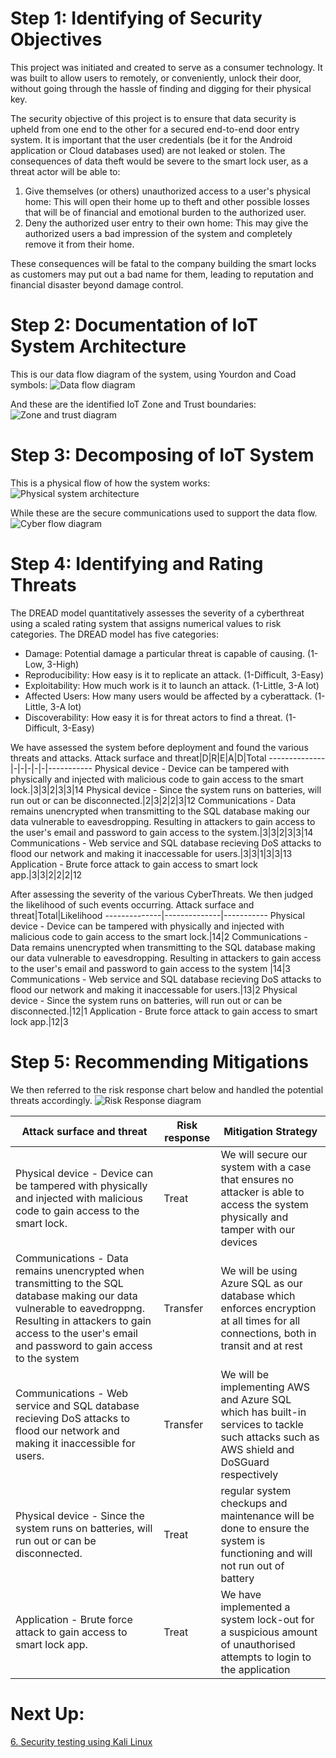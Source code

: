 # Step 1: Identifying of Security Objectives
This project was initiated and created  to serve as a consumer technology. It was built to 
allow users to remotely, or conveniently, unlock their door, without going through the hassle of finding
and digging for their physical key. </br>

The security objective of this project is to ensure that data security is upheld from one end to the other for
a secured end-to-end door entry system. It is important that the user credentials (be it for the Android application or Cloud databases
used) are not leaked or stolen. The consequences of data theft would be severe to the smart lock user, as a threat actor will be able to:

1. Give themselves (or others) unauthorized access to a user's physical home: This will open their home up to theft and other possible losses that
will be of financial and emotional burden to the authorized user.
2. Deny the authorized user entry to their own home: This may give the authorized users a bad impression of the system and completely remove it from their home.

These consequences will be fatal to the company building the smart locks as customers may put out a bad name for them, leading to reputation and financial disaster
beyond damage control.

# Step 2: Documentation of IoT System Architecture
This is our data flow diagram of the system, using Yourdon and Coad symbols:
![Data flow diagram](Img/DFD_DataFlow.jpg)

And these are the identified IoT Zone and Trust boundaries:
![Zone and trust diagram](Img/DFD_Zones.JPG)

# Step 3: Decomposing of IoT System
This is a physical flow of how the system works:
![Physical system architecture](Img/DFD_systemPhysicalDFD.jpeg) 

While these are the secure communications used to support the data flow.
![Cyber flow diagram](Img/DFD_systemCyberDFD.jpeg)

# Step 4: Identifying and Rating Threats

The DREAD model quantitatively assesses the severity of a cyberthreat using a scaled rating system that assigns numerical values to risk categories.
 The DREAD model has five categories:
- Damage: Potential damage a particular threat is capable of causing. (1-Low, 3-High)
- Reproducibility: How easy is it to replicate an attack. (1-Difficult, 3-Easy)
- Exploitability: How much work is it to launch an attack. (1-Little, 3-A lot)
- Affected Users: How many users would be affected by a cyberattack. (1-Little, 3-A lot)
- Discoverability: How easy it is for threat actors to find a threat. (1-Difficult, 3-Easy)

We have assessed the system before deployment and found the various threats and attacks.
Attack surface and threat|D|R|E|A|D|Total
--------------|-|-|-|-|-|-----------
Physical device - Device can be tampered with physically and injected with malicious code to gain access to the smart lock.|3|3|2|3|3|14
Physical device - Since the system runs on batteries, will run out or can be disconnected.|2|3|2|2|3|12 
Communications - Data remains unencrypted when transmitting to the SQL database making our data vulnerable to eavesdropping. Resulting in attackers to gain access to the user's email and password to gain access to the system.|3|3|2|3|3|14
Communications - Web service and SQL database recieving DoS attacks to flood our network and making it inaccessable for users.|3|3|1|3|3|13
Application - Brute force attack to gain access to smart lock app.|3|3|2|2|2|12


After assessing the severity of the various CyberThreats. We then judged the likelihood of such events occurring.
Attack surface and threat|Total|Likelihood
--------------|--------------|-----------
Physical device - Device can be tampered with physically and injected with malicious code to gain access to the smart lock.|14|2
Communications - Data remains unencrypted when transmitting to the SQL database making our data vulnerable to eavesdropping. Resulting in attackers to gain access to the user's email and password to gain access to the system |14|3
Communications - Web service and SQL database recieving DoS attacks to flood our network and making it inaccessable for users.|13|2
Physical device - Since the system runs on batteries, will run out or can be disconnected.|12|1 
Application - Brute force attack to gain access to smart lock app.|12|3


# Step 5: Recommending Mitigations

We then referred to the risk response chart below and handled the potential threats accordingly.
![Risk Response diagram](Img/Risk_impact_likelihood.png)

Attack surface and threat|Risk response|Mitigation Strategy
--------------|--------------|-----------
Physical device - Device can be tampered with physically and injected with malicious code to gain access to the smart lock.|Treat|We will secure our system with a case that ensures no attacker is able to access the system physically and tamper with our devices
Communications - Data remains unencrypted when transmitting to the SQL database making our data vulnerable to eavedroppng. Resulting in attackers to gain access to the user's email and password to gain access to the system |Transfer|We will be using Azure SQL as our database which enforces encryption at all times for all connections, both in transit and at rest
Communications - Web service and SQL database recieving DoS attacks to flood our network and making it inaccessible for users.|Transfer|We will be implementing AWS and Azure SQL which has built-in services to tackle such attacks such as AWS shield and DoSGuard respectively
Physical device - Since the system runs on batteries, will run out or can be disconnected.|Treat|regular system checkups and maintenance will be done to ensure the system is functioning and will not run out of battery 
Application - Brute force attack to gain access to smart lock app.|Treat| We have implemented a system lock-out for a suspicious amount of unauthorised attempts to login to the application


# Next Up:
<a href="/5. Security Testing/6_Security_testing.md">6. Security testing using Kali Linux</a>
